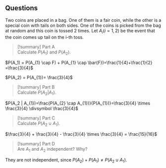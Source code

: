 ## Questions

Two coins are placed in a bag. One of them is a fair coin, while the other is a special coin with tails on both sides. One of the coins is picked from the bag at random and this coin is tossed $2$ times. Let $A_i (i = 1, 2)$ be the event that the coin comes up tail on the i-th toss.

> [!summary] Part A  
> Calculate $P(A_1)$ and $P(A_2)$.

$P(A_1) = P(A_{1} \cap F) + P(A_{1} \cap \bar{F})=\frac{1}{4}+\frac{1}{2} =\frac{3}{4}$

$P(A_2) = P(A_{1})= \frac{3}{4}$

> [!summary] Part B  
> Calculate $P(A_2 | A_{1})$.

$P(A_2 | A_{1})=\frac{P(A_{2} \cap A_{1})}{P(A_{1})}=\frac{3}{4} \times \frac{3}{4} \divsymbol \frac{3}{4}$

> [!summary] Part C  
> Calculate $P(A_2 \cup A_{1})$.

$\frac{3}{4} + \frac{3}{4} - \frac{3}{4} \times \frac{3}{4} = \frac{15}{16}$

> [!summary] Part D  
> Are $A_{1}$ and $A_{2}$ independent? Why?

They are not independent, since $P(A_2) + P(A_{1}) \neq P(A_2 \cup A_{1})$.
